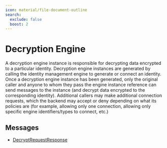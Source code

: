 ```yaml
---
icon: material/file-document-outline
search:
  exclude: false
  boost: 2
---
```


# Decryption Engine

A decryption engine instance is responsible for decrypting data encrypted to a
particular identity. Decryption engine instances are generated by calling the
identity management engine to generate or connect an identity. Once a decryption
engine instance has been generated, only the original caller and anyone to whom
they pass the engine instance reference can send messages to the instance (and
decrypt data encrypted to the corresponding identity). Additional callers may
make additional connection requests, which the backend may accept or deny
depending on what its policies are (for example, allowing only one connection,
allowing only specific engine identifiers/types to connect, etc.)

## Messages

- [DecryptRequestResponse](./decrypt_request_response.md)
